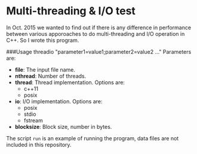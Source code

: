 # Multi-threading & I/O test
In Oct. 2015 we wanted to find out if there is any difference in performance between various apporoaches to do multi-threading and I/O operation in C++. So I wrote this program.

###Usage
    threadio "parameter1=value1;parameter2=value2 ..."
Parameters are:

* **file**: The input file name.
* **nthread**: Number of threads.
* **thread**: Thread implementation.  Options are:
  * c++11  
  * posix
* **io**: I/O implementation. Options are:
  * posix
  * stdio
  * fstream
* **blocksize**: Block size, number in bytes.

The script ``run`` is an example of running the program, data files are not included in this repository.
